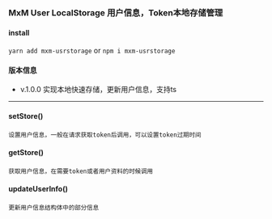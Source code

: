 ### MxM User LocalStorage 用户信息，Token本地存储管理

#### install
 `yarn add mxm-usrstorage` or `npm i mxm-usrstorage`

#### 版本信息
- v.1.0.0 实现本地快速存储，更新用户信息，支持ts

----------------------------------------------------------------

#### setStore() 
    设置用户信息，一般在请求获取token后调用，可以设置token过期时间

#### getStore()
    获取用户信息，在需要token或者用户资料的时候调用

#### updateUserInfo()
    更新用户信息结构体中的部分信息